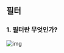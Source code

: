 ## 필터

### 1. 필터란 무엇인가?

![img](https://viewer.diagrams.net/?tags=%7B%7D&target=self&highlight=0000ff&edit=_blank&layers=1&nav=1&title=Untitled%20Diagram.drawio#RjZJLb4QgEMc%2FjccmItW617rbx6HpwSY9E5kVUhTDYtV%2B%2BmIZfGSzSU8Mv3kw82ciWjTjs2GdeNMcVJTEfIzoMUoSkqaxO2YyeXLIqAe1kRyDVlDKH0CIeXUvOVx2gVZrZWW3h5VuW6jsjjFj9LAPO2u1f7VjNVyBsmLqmn5KboWnefKw8heQtQgvk%2BzgPQ0LwTjJRTCuhw2ip4gWRmvrrWYsQM3iBV183tMN79KYgdb%2BJ0GR%2BOtcvL%2BmyVHLLs%2Fy%2B4%2F8Dqt8M9XjwNisnYICRvcth7lIHNHHQUgLZceq2Tu4P3dM2Ea5G3EmlgNjYbzZJ1mmd2sDugFrJheCCUlYGdyYZRWGVX8SRBUb7TNkDL%2B8XkqvqjgDhQnX9QP%2BfJs1pqdf)


